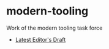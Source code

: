 # modern-tooling
Work of the modern tooling task force

* [Latest Editor's Draft](http://w3c.github.io/modern-tooling/)
